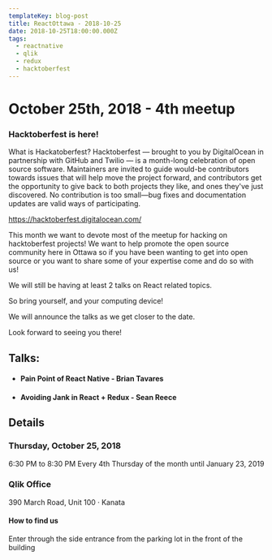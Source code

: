 ```yaml
---
templateKey: blog-post
title: ReactOttawa - 2018-10-25
date: 2018-10-25T18:00:00.000Z
tags:
  - reactnative
  - qlik
  - redux
  - hacktoberfest
---
```


# October 25th, 2018 - 4th meetup

### Hacktoberfest is here!

What is Hackatoberfest?
Hacktoberfest — brought to you by DigitalOcean in partnership with GitHub and Twilio — is a month-long celebration of open source software. Maintainers are invited to guide would-be contributors towards issues that will help move the project forward, and contributors get the opportunity to give back to both projects they like, and ones they've just discovered. No contribution is too small—bug fixes and documentation updates are valid ways of participating.

https://hacktoberfest.digitalocean.com/

This month we want to devote most of the meetup for hacking on hacktoberfest projects! We want to help promote the open source community here in Ottawa so if you have been wanting to get into open source or you want to share some of your expertise come and do so with us!

We will still be having at least 2 talks on React related topics.

So bring yourself, and your computing device!

We will announce the talks as we get closer to the date.

Look forward to seeing you there!

## Talks:

- #### Pain Point of React Native - Brian Tavares
- #### Avoiding Jank in React + Redux - Sean Reece

## Details

### Thursday, October 25, 2018
6:30 PM to 8:30 PM
Every 4th Thursday of the month until January 23, 2019

### Qlik Office

390 March Road, Unit 100 · Kanata

#### How to find us

Enter through the side entrance from the parking lot in the front of the building